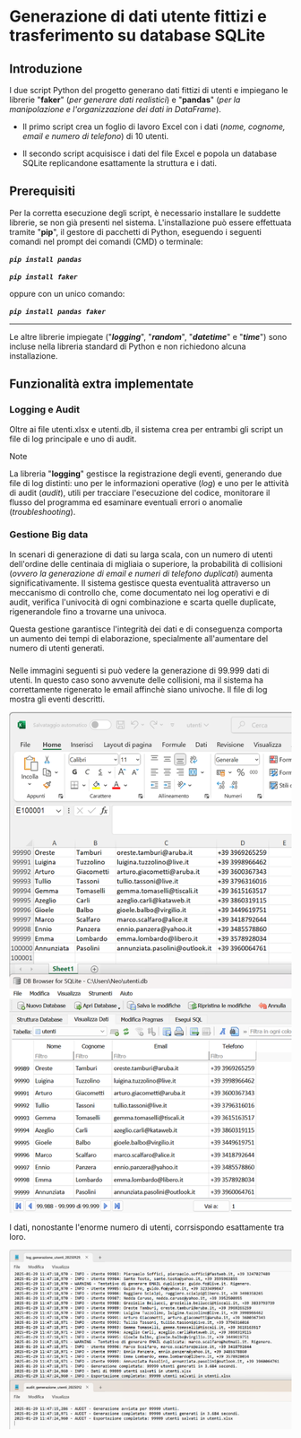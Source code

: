# Generazione di dati utente fittizi e trasferimento su database SQLite

## Introduzione 

I due script Python del progetto generano dati fittizi di utenti e impiegano le librerie "**faker**" (*per generare dati realistici*) e "**pandas**" (*per la manipolazione e l'organizzazione dei dati in DataFrame*). 

* Il primo script crea un foglio di lavoro Excel con i dati (*nome, cognome, email e numero di telefono*) di 10 utenti.  

* Il secondo script acquisisce i dati del file Excel e popola un database SQLite replicandone esattamente la struttura e i dati.

## Prerequisiti 

Per la corretta esecuzione degli script, è necessario installare le suddette librerie, se non già presenti nel sistema. L'installazione può essere effettuata tramite "**pip**", il gestore di pacchetti di Python, eseguendo i seguenti comandi nel prompt dei comandi (CMD) o terminale:

***`pip install pandas`***

***`pip install faker`***  

oppure con un unico comando:

***`pip install pandas faker`***  

___
Le altre librerie impiegate ("***logging***", "***random***", "***datetime***" e "***time***") sono incluse nella libreria standard di Python e non richiedono alcuna installazione.

## Funzionalità extra implementate

### Logging e Audit

Oltre ai file utenti.xlsx e utenti.db, il sistema crea per entrambi gli script un file di log principale e uno di audit.

>[!NOTE]
>
>La libreria "**logging**" gestisce la registrazione degli eventi, generando due file di log distinti: uno per le informazioni operative (*log*) e uno per le attività di audit (*audit*), utili per tracciare l'esecuzione del codice, monitorare il flusso del programma ed esaminare eventuali errori o anomalie (*troubleshooting*).

### Gestione Big data

In scenari di generazione di dati su larga scala, con un numero di utenti dell'ordine delle centinaia di migliaia o superiore, la probabilità di collisioni (*ovvero la generazione di email e numeri di telefono duplicati*) aumenta significativamente. Il sistema gestisce questa eventualità attraverso un meccanismo di 
controllo che, come documentato nei log operativi e di audit, verifica l'univocità di ogni combinazione e scarta quelle duplicate, rigenerandole fino a trovarne una univoca.

Questa gestione garantisce l'integrità dei dati e di conseguenza comporta un aumento dei tempi di elaborazione, specialmente all'aumentare del numero di utenti generati.  

###
Nelle immagini seguenti si può vedere la generazione di 99.999 dati di utenti. In questo caso sono avvenute delle collisioni, ma il sistema ha correttamente rigenerato le email affinchè siano univoche.
Il file di log mostra gli eventi descritti.

![image](https://github.com/Fr3d1983/Script-PW/blob/main/Images/Excel%20%26%20dbSQL.png)

I dati, nonostante l'enorme numero di utenti, corrsispondo esattamente tra loro.

![image](https://github.com/Fr3d1983/Script-PW/blob/main/Images/log%20%26%20audit.png)
